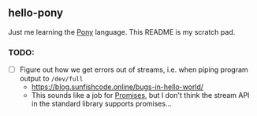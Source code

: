## hello-pony

Just me learning the [Pony](https://www.ponylang.io/) language. This README is my scratch pad.

### TODO:

* [ ] Figure out how we get errors out of streams, i.e. when piping program output to `/dev/full`
    * https://blog.sunfishcode.online/bugs-in-hello-world/
    * This sounds like a job for [Promises](https://patterns.ponylang.io/async/actorpromise.html), but I don't think the
      stream API in the standard library supports promises...
